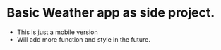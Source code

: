 # Basic Weather app as side project.
* This is just a mobile version
* Will add more function and style in the future.
